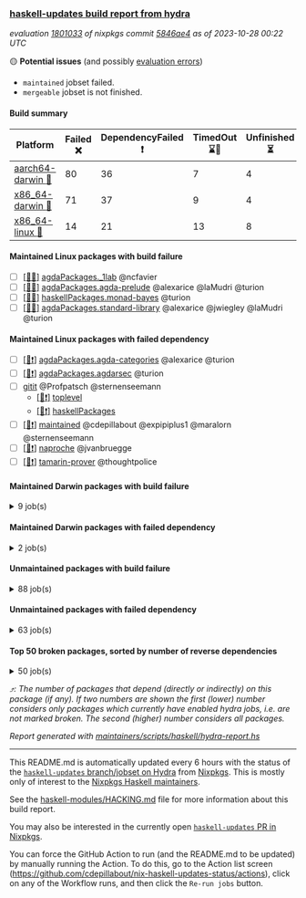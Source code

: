 ### [haskell-updates build report from hydra](https://hydra.nixos.org/jobset/nixpkgs/haskell-updates)
*evaluation [1801033](https://hydra.nixos.org/eval/1801033) of nixpkgs commit [5846ae4](https://github.com/NixOS/nixpkgs/commits/5846ae44890a4f04db402d3ca9884938c4f55639) as of 2023-10-28 00:22 UTC*

:yellow_circle: **Potential issues** (and possibly [evaluation errors](https://hydra.nixos.org/jobset/nixpkgs/haskell-updates))
  * `maintained` jobset failed.
  * `mergeable` jobset is not finished.

#### Build summary

 | Platform | Failed :x: | DependencyFailed :heavy_exclamation_mark: | TimedOut :hourglass::no_entry_sign: | Unfinished :hourglass_flowing_sand: | Success :heavy_check_mark: | 
 | --- | --- | --- | --- | --- | --- | 
 | [aarch64-darwin :green_apple:](https://hydra.nixos.org/eval/1801033?filter=.aarch64-darwin) | 80 | 36 | 7 | 4 | 6620 | 
 | [x86_64-darwin :apple:](https://hydra.nixos.org/eval/1801033?filter=.x86_64-darwin) | 71 | 37 | 9 | 4 | 6644 | 
 | [x86_64-linux :penguin:](https://hydra.nixos.org/eval/1801033?filter=.x86_64-linux) | 14 | 21 | 13 | 8 | 6811 | 
#### Maintained Linux packages with build failure
- [ ] [[:penguin::x:]](https://hydra.nixos.org/build/239249411) [agdaPackages._1lab](https://hydra.nixos.org/eval/1801033?filter=agdaPackages._1lab) @ncfavier
- [ ] [[:penguin::x:]](https://hydra.nixos.org/build/239252695) [agdaPackages.agda-prelude](https://hydra.nixos.org/eval/1801033?filter=agdaPackages.agda-prelude) @alexarice @laMudri @turion
- [ ] [[:penguin::x:]](https://hydra.nixos.org/build/239250533) [haskellPackages.monad-bayes](https://hydra.nixos.org/eval/1801033?filter=haskellPackages.monad-bayes) @turion
- [ ] [[:penguin::x:]](https://hydra.nixos.org/build/239253634) [agdaPackages.standard-library](https://hydra.nixos.org/eval/1801033?filter=agdaPackages.standard-library) @alexarice @jwiegley @laMudri @turion
#### Maintained Linux packages with failed dependency
- [ ] [[:penguin::heavy_exclamation_mark:]](https://hydra.nixos.org/build/239246650) [agdaPackages.agda-categories](https://hydra.nixos.org/eval/1801033?filter=agdaPackages.agda-categories) @alexarice @turion
- [ ] [[:penguin::heavy_exclamation_mark:]](https://hydra.nixos.org/build/239248336) [agdaPackages.agdarsec](https://hydra.nixos.org/eval/1801033?filter=agdaPackages.agdarsec) @turion
- [ ] [gitit](https://hydra.nixos.org/eval/1801033?filter=gitit) @Profpatsch @sternenseemann
  - [[:penguin::heavy_exclamation_mark:]](https://hydra.nixos.org/build/239250557) [toplevel](https://hydra.nixos.org/eval/1801033?filter=gitit)
  - [[:penguin::heavy_exclamation_mark:]](https://hydra.nixos.org/build/239244074) [haskellPackages](https://hydra.nixos.org/eval/1801033?filter=haskellPackages.gitit)
- [ ] [[:penguin::heavy_exclamation_mark:]](https://hydra.nixos.org/build/239384832) [maintained](https://hydra.nixos.org/eval/1801033?filter=maintained) @cdepillabout @expipiplus1 @maralorn @sternenseemann
- [ ] [[:penguin::heavy_exclamation_mark:]](https://hydra.nixos.org/build/239244682) [naproche](https://hydra.nixos.org/eval/1801033?filter=naproche) @jvanbruegge
- [ ] [[:penguin::heavy_exclamation_mark:]](https://hydra.nixos.org/build/239255903) [tamarin-prover](https://hydra.nixos.org/eval/1801033?filter=tamarin-prover) @thoughtpolice
#### Maintained Darwin packages with build failure
<details><summary>9 job(s) </summary>

- [ ] [[:green_apple::x:]](https://hydra.nixos.org/build/239253325) [[:apple::x:]](https://hydra.nixos.org/build/239253016) [agdaPackages._1lab](https://hydra.nixos.org/eval/1801033?filter=agdaPackages._1lab) @ncfavier
- [ ] [[:green_apple::x:]](https://hydra.nixos.org/build/239253009) [[:apple::x:]](https://hydra.nixos.org/build/239248439) [agdaPackages.agda-prelude](https://hydra.nixos.org/eval/1801033?filter=agdaPackages.agda-prelude) @alexarice @laMudri @turion
- [ ] [[:green_apple::x:]](https://hydra.nixos.org/build/239264837) [[:apple::heavy_check_mark:]](https://hydra.nixos.org/build/239245926) [arion](https://hydra.nixos.org/eval/1801033?filter=arion) @roberth
- [ ] [[:green_apple::x:]](https://hydra.nixos.org/build/239250116) [[:apple::x:]](https://hydra.nixos.org/build/239250830) [haskellPackages.gcodehs](https://hydra.nixos.org/eval/1801033?filter=haskellPackages.gcodehs) @sorki
- [ ] [gitit](https://hydra.nixos.org/eval/1801033?filter=gitit) @Profpatsch @sternenseemann
  - [[:green_apple::x:]](https://hydra.nixos.org/build/239251261) [[:apple::heavy_check_mark:]](https://hydra.nixos.org/build/239258617) [toplevel](https://hydra.nixos.org/eval/1801033?filter=gitit)
  - [[:green_apple::heavy_check_mark:]](https://hydra.nixos.org/build/239248358) [[:apple::heavy_check_mark:]](https://hydra.nixos.org/build/239252421) [haskellPackages](https://hydra.nixos.org/eval/1801033?filter=haskellPackages.gitit)
- [ ] [[:green_apple::x:]](https://hydra.nixos.org/build/239251420) [[:apple::x:]](https://hydra.nixos.org/build/239259851) [haskellPackages.monad-bayes](https://hydra.nixos.org/eval/1801033?filter=haskellPackages.monad-bayes) @turion
- [ ] [[:green_apple::x:]](https://hydra.nixos.org/build/239246008) [[:apple::x:]](https://hydra.nixos.org/build/239260473) [agdaPackages.standard-library](https://hydra.nixos.org/eval/1801033?filter=agdaPackages.standard-library) @alexarice @jwiegley @laMudri @turion
</details>

#### Maintained Darwin packages with failed dependency
<details><summary>2 job(s) </summary>

- [ ] [[:green_apple::heavy_exclamation_mark:]](https://hydra.nixos.org/build/239251197) [[:apple::heavy_exclamation_mark:]](https://hydra.nixos.org/build/239247621) [agdaPackages.agda-categories](https://hydra.nixos.org/eval/1801033?filter=agdaPackages.agda-categories) @alexarice @turion
- [ ] [[:green_apple::heavy_exclamation_mark:]](https://hydra.nixos.org/build/239250447) [[:apple::heavy_exclamation_mark:]](https://hydra.nixos.org/build/239258458) [agdaPackages.agdarsec](https://hydra.nixos.org/eval/1801033?filter=agdaPackages.agdarsec) @turion
</details>

#### Unmaintained packages with build failure
<details><summary>88 job(s) </summary>

- [ ] [[:green_apple::heavy_check_mark:]](https://hydra.nixos.org/build/239259392) [[:apple::heavy_check_mark:]](https://hydra.nixos.org/build/239260923) [[:penguin::x:]](https://hydra.nixos.org/build/239248705) [haskellPackages.threads](https://hydra.nixos.org/eval/1801033?filter=haskellPackages.threads)  :arrow_heading_up: 13 | 69
- [ ] [[:green_apple::x:]](https://hydra.nixos.org/build/239262125) [[:apple::x:]](https://hydra.nixos.org/build/239262410) [[:penguin::heavy_check_mark:]](https://hydra.nixos.org/build/239250197) [haskellPackages.di-core](https://hydra.nixos.org/eval/1801033?filter=haskellPackages.di-core)  :arrow_heading_up: 7 | 12
- [ ] [[:green_apple::x:]](https://hydra.nixos.org/build/239259018) [[:apple::x:]](https://hydra.nixos.org/build/239264583) [[:penguin::heavy_check_mark:]](https://hydra.nixos.org/build/239253255) [haskellPackages.fmt](https://hydra.nixos.org/eval/1801033?filter=haskellPackages.fmt)  :arrow_heading_up: 6 | 24
- [ ] [[:green_apple::heavy_check_mark:]](https://hydra.nixos.org/build/239245939) [[:apple::x:]](https://hydra.nixos.org/build/239257693) [[:penguin::heavy_check_mark:]](https://hydra.nixos.org/build/239244027) [haskellPackages.HaTeX](https://hydra.nixos.org/eval/1801033?filter=haskellPackages.HaTeX)  :arrow_heading_up: 3 | 13
- [ ] [[:green_apple::x:]](https://hydra.nixos.org/build/239256962) [[:apple::x:]](https://hydra.nixos.org/build/239262187) [[:penguin::hourglass::no_entry_sign:]](https://hydra.nixos.org/build/239262928) [haskellPackages.rose-trees](https://hydra.nixos.org/eval/1801033?filter=haskellPackages.rose-trees)  :arrow_heading_up: 1 | 4
- [ ] [[:green_apple::x:]](https://hydra.nixos.org/build/239257729) [[:apple::hourglass::no_entry_sign:]](https://hydra.nixos.org/build/239246218) [[:penguin::heavy_check_mark:]](https://hydra.nixos.org/build/239263542) [haskellPackages.telegram-bot-api](https://hydra.nixos.org/eval/1801033?filter=haskellPackages.telegram-bot-api)  :arrow_heading_up: 1 | 4
- [ ] [[:green_apple::x:]](https://hydra.nixos.org/build/239248158) [[:apple::x:]](https://hydra.nixos.org/build/239248141) [[:penguin::heavy_check_mark:]](https://hydra.nixos.org/build/239255584) [haskellPackages.posix-socket](https://hydra.nixos.org/eval/1801033?filter=haskellPackages.posix-socket)  :arrow_heading_up: 1 | 2
- [ ] [[:green_apple::x:]](https://hydra.nixos.org/build/239254660) [[:apple::x:]](https://hydra.nixos.org/build/239247923) [[:penguin::heavy_check_mark:]](https://hydra.nixos.org/build/239243977) [haskellPackages.postgresql-syntax](https://hydra.nixos.org/eval/1801033?filter=haskellPackages.postgresql-syntax)  :arrow_heading_up: 1 | 2
- [ ] [[:green_apple::x:]](https://hydra.nixos.org/build/239260438) [[:apple::x:]](https://hydra.nixos.org/build/239261068) [[:penguin::heavy_check_mark:]](https://hydra.nixos.org/build/239251834) [haskellPackages.async-refresh](https://hydra.nixos.org/eval/1801033?filter=haskellPackages.async-refresh)  :arrow_heading_up: 1 | 1
- [ ] [[:green_apple::x:]](https://hydra.nixos.org/build/239261586) [[:apple::x:]](https://hydra.nixos.org/build/239259395) [[:penguin::heavy_check_mark:]](https://hydra.nixos.org/build/239263612) [haskellPackages.gi-gdkx11](https://hydra.nixos.org/eval/1801033?filter=haskellPackages.gi-gdkx11)  :arrow_heading_up: 1 | 1
- [ ] [[:green_apple::x:]](https://hydra.nixos.org/build/239248592) [[:apple::x:]](https://hydra.nixos.org/build/239247650) [[:penguin::heavy_check_mark:]](https://hydra.nixos.org/build/239256827) [haskellPackages.openal-ffi](https://hydra.nixos.org/eval/1801033?filter=haskellPackages.openal-ffi)  :arrow_heading_up: 1 | 1
- [ ] [[:green_apple::x:]](https://hydra.nixos.org/build/239261521) [[:apple::x:]](https://hydra.nixos.org/build/239247319) [[:penguin::heavy_check_mark:]](https://hydra.nixos.org/build/239248785) [haskellPackages.sequence-formats](https://hydra.nixos.org/eval/1801033?filter=haskellPackages.sequence-formats)  :arrow_heading_up: 1 | 1
- [ ] [[:green_apple::x:]](https://hydra.nixos.org/build/239257337) [[:apple::x:]](https://hydra.nixos.org/build/239255500) [[:penguin::heavy_check_mark:]](https://hydra.nixos.org/build/239245252) [haskellPackages.sym](https://hydra.nixos.org/eval/1801033?filter=haskellPackages.sym)  :arrow_heading_up: 1 | 1
- [ ] [[:green_apple::x:]](https://hydra.nixos.org/build/239264564) [[:apple::heavy_check_mark:]](https://hydra.nixos.org/build/239263650) [[:penguin::heavy_check_mark:]](https://hydra.nixos.org/build/239249826) [haskellPackages.hw-simd](https://hydra.nixos.org/eval/1801033?filter=haskellPackages.hw-simd)  :arrow_heading_up: 0 | 8
- [ ] [[:green_apple::x:]](https://hydra.nixos.org/build/239258007) [[:apple::x:]](https://hydra.nixos.org/build/239262191) [[:penguin::heavy_check_mark:]](https://hydra.nixos.org/build/239253474) [haskellPackages.pipes-zlib](https://hydra.nixos.org/eval/1801033?filter=haskellPackages.pipes-zlib)  :arrow_heading_up: 0 | 5
- [ ] [[:green_apple::x:]](https://hydra.nixos.org/build/239244113) [[:apple::x:]](https://hydra.nixos.org/build/239255094) [[:penguin::heavy_check_mark:]](https://hydra.nixos.org/build/239253745) [haskellPackages.error-codes](https://hydra.nixos.org/eval/1801033?filter=haskellPackages.error-codes)  :arrow_heading_up: 0 | 3
- [ ] [[:green_apple::x:]](https://hydra.nixos.org/build/239250135) [[:apple::heavy_check_mark:]](https://hydra.nixos.org/build/239258026) [[:penguin::heavy_check_mark:]](https://hydra.nixos.org/build/239246275) [haskellPackages.folds](https://hydra.nixos.org/eval/1801033?filter=haskellPackages.folds)  :arrow_heading_up: 0 | 3
- [ ] [[:green_apple::x:]](https://hydra.nixos.org/build/239260486) [[:apple::heavy_check_mark:]](https://hydra.nixos.org/build/239249070) [[:penguin::heavy_check_mark:]](https://hydra.nixos.org/build/239245677) [haskellPackages.picosat](https://hydra.nixos.org/eval/1801033?filter=haskellPackages.picosat)  :arrow_heading_up: 0 | 3
- [ ] [[:green_apple::x:]](https://hydra.nixos.org/build/239264193) [[:apple::heavy_check_mark:]](https://hydra.nixos.org/build/239243893) [[:penguin::heavy_check_mark:]](https://hydra.nixos.org/build/239259286) [haskellPackages.LibZip](https://hydra.nixos.org/eval/1801033?filter=haskellPackages.LibZip)  :arrow_heading_up: 0 | 2
- [ ] [[:green_apple::x:]](https://hydra.nixos.org/build/239260572) [[:apple::heavy_check_mark:]](https://hydra.nixos.org/build/239253196) [[:penguin::heavy_check_mark:]](https://hydra.nixos.org/build/239264185) [haskellPackages.rocksdb-haskell](https://hydra.nixos.org/eval/1801033?filter=haskellPackages.rocksdb-haskell)  :arrow_heading_up: 0 | 2
- [ ] [[:green_apple::x:]](https://hydra.nixos.org/build/239260122) [[:apple::x:]](https://hydra.nixos.org/build/239253110) [[:penguin::heavy_check_mark:]](https://hydra.nixos.org/build/239254747) [haskellPackages.diagrams-html5](https://hydra.nixos.org/eval/1801033?filter=haskellPackages.diagrams-html5)  :arrow_heading_up: 0 | 1
- [ ] [[:green_apple::x:]](https://hydra.nixos.org/build/239246534) [[:apple::x:]](https://hydra.nixos.org/build/239252502) [[:penguin::x:]](https://hydra.nixos.org/build/239249292) [haskellPackages.extensions](https://hydra.nixos.org/eval/1801033?filter=haskellPackages.extensions)  :arrow_heading_up: 0 | 1
- [ ] [[:green_apple::x:]](https://hydra.nixos.org/build/239259389) [[:apple::x:]](https://hydra.nixos.org/build/239256341) [[:penguin::heavy_check_mark:]](https://hydra.nixos.org/build/239264950) [haskellPackages.hamid](https://hydra.nixos.org/eval/1801033?filter=haskellPackages.hamid)  :arrow_heading_up: 0 | 1
- [ ] [[:green_apple::heavy_check_mark:]](https://hydra.nixos.org/build/239247004) [[:apple::x:]](https://hydra.nixos.org/build/239255032) [[:penguin::heavy_check_mark:]](https://hydra.nixos.org/build/239260226) [haskellPackages.hmatrix-morpheus](https://hydra.nixos.org/eval/1801033?filter=haskellPackages.hmatrix-morpheus)  :arrow_heading_up: 0 | 1
- [ ] [[:green_apple::x:]](https://hydra.nixos.org/build/239244557) [[:apple::x:]](https://hydra.nixos.org/build/239256506) [[:penguin::heavy_check_mark:]](https://hydra.nixos.org/build/239250026) [haskellPackages.huckleberry](https://hydra.nixos.org/eval/1801033?filter=haskellPackages.huckleberry)  :arrow_heading_up: 0 | 1
- [ ] [[:green_apple::x:]](https://hydra.nixos.org/build/239258089) [[:apple::x:]](https://hydra.nixos.org/build/239246890) [[:penguin::heavy_check_mark:]](https://hydra.nixos.org/build/239253574) [haskellPackages.om-time](https://hydra.nixos.org/eval/1801033?filter=haskellPackages.om-time)  :arrow_heading_up: 0 | 1
- [ ] [[:green_apple::x:]](https://hydra.nixos.org/build/239259246) [[:apple::x:]](https://hydra.nixos.org/build/239250953) [[:penguin::heavy_check_mark:]](https://hydra.nixos.org/build/239248834) [haskellPackages.select](https://hydra.nixos.org/eval/1801033?filter=haskellPackages.select)  :arrow_heading_up: 0 | 1
- [ ] [[:green_apple::x:]](https://hydra.nixos.org/build/239246851) [[:apple::x:]](https://hydra.nixos.org/build/239261323) [[:penguin::heavy_check_mark:]](https://hydra.nixos.org/build/239262697) [haskellPackages.sysinfo](https://hydra.nixos.org/eval/1801033?filter=haskellPackages.sysinfo)  :arrow_heading_up: 0 | 1
- [ ] [[:green_apple::x:]](https://hydra.nixos.org/build/239251350) [[:apple::x:]](https://hydra.nixos.org/build/239247935) [[:penguin::x:]](https://hydra.nixos.org/build/239246414) [haskellPackages.Flint2](https://hydra.nixos.org/eval/1801033?filter=haskellPackages.Flint2) 
- [ ] [[:green_apple::heavy_check_mark:]](https://hydra.nixos.org/build/239248908) [[:apple::x:]](https://hydra.nixos.org/build/239257514) [[:penguin::heavy_check_mark:]](https://hydra.nixos.org/build/239264170) [haskellPackages.FractalArt](https://hydra.nixos.org/eval/1801033?filter=haskellPackages.FractalArt) 
- [ ] [[:green_apple::x:]](https://hydra.nixos.org/build/239252965) [[:apple::x:]](https://hydra.nixos.org/build/239246078) [[:penguin::x:]](https://hydra.nixos.org/build/239252884) [haskellPackages.agda2hs](https://hydra.nixos.org/eval/1801033?filter=haskellPackages.agda2hs) 
- [ ] [[:green_apple::x:]](https://hydra.nixos.org/build/239256068) [[:apple::x:]](https://hydra.nixos.org/build/239243890) [[:penguin::x:]](https://hydra.nixos.org/build/239247619) [haskellPackages.agda2train](https://hydra.nixos.org/eval/1801033?filter=haskellPackages.agda2train) 
- [ ] [[:green_apple::x:]](https://hydra.nixos.org/build/239251520) [[:apple::x:]](https://hydra.nixos.org/build/239256780) [[:penguin::heavy_check_mark:]](https://hydra.nixos.org/build/239251606) [haskellPackages.al](https://hydra.nixos.org/eval/1801033?filter=haskellPackages.al) 
- [ ] [[:green_apple::x:]](https://hydra.nixos.org/build/239262244) [[:apple::heavy_check_mark:]](https://hydra.nixos.org/build/239251854) [[:penguin::heavy_check_mark:]](https://hydra.nixos.org/build/239264469) [haskellPackages.dominion](https://hydra.nixos.org/eval/1801033?filter=haskellPackages.dominion) 
- [ ] [[:green_apple::x:]](https://hydra.nixos.org/build/239265015) [[:apple::x:]](https://hydra.nixos.org/build/239246102) [[:penguin::heavy_check_mark:]](https://hydra.nixos.org/build/239254850) [haskellPackages.env-extra](https://hydra.nixos.org/eval/1801033?filter=haskellPackages.env-extra) 
- [ ] [[:green_apple::x:]](https://hydra.nixos.org/build/239259612) [[:apple::x:]](https://hydra.nixos.org/build/239259668) [[:penguin::heavy_check_mark:]](https://hydra.nixos.org/build/239260761) [haskellPackages.epub-metadata](https://hydra.nixos.org/eval/1801033?filter=haskellPackages.epub-metadata) 
- [ ] [[:green_apple::x:]](https://hydra.nixos.org/build/239246623) [[:apple::heavy_check_mark:]](https://hydra.nixos.org/build/239254019) [[:penguin::heavy_check_mark:]](https://hydra.nixos.org/build/239258360) [haskellPackages.executable-hash](https://hydra.nixos.org/eval/1801033?filter=haskellPackages.executable-hash) 
- [ ] [[:green_apple::x:]](https://hydra.nixos.org/build/239254414) [[:apple::x:]](https://hydra.nixos.org/build/239251675) [[:penguin::heavy_check_mark:]](https://hydra.nixos.org/build/239247374) [haskellPackages.exinst-base](https://hydra.nixos.org/eval/1801033?filter=haskellPackages.exinst-base) 
- [ ] [[:green_apple::x:]](https://hydra.nixos.org/build/239262643) [[:apple::x:]](https://hydra.nixos.org/build/239257718) [[:penguin::heavy_check_mark:]](https://hydra.nixos.org/build/239252798) [haskellPackages.float128](https://hydra.nixos.org/eval/1801033?filter=haskellPackages.float128) 
- [ ] [[:green_apple::x:]](https://hydra.nixos.org/build/239248353) [[:apple::x:]](https://hydra.nixos.org/build/239250817) [[:penguin::heavy_check_mark:]](https://hydra.nixos.org/build/239247037) [haskellPackages.fudgets](https://hydra.nixos.org/eval/1801033?filter=haskellPackages.fudgets) 
- [ ] [[:green_apple::x:]](https://hydra.nixos.org/build/239246125) [[:apple::x:]](https://hydra.nixos.org/build/239263656) [[:penguin::heavy_check_mark:]](https://hydra.nixos.org/build/239247138) [haskellPackages.genvalidity-dirforest](https://hydra.nixos.org/eval/1801033?filter=haskellPackages.genvalidity-dirforest) 
- [ ] [[:green_apple::x:]](https://hydra.nixos.org/build/239250397) [[:apple::heavy_check_mark:]](https://hydra.nixos.org/build/239251784) [[:penguin::heavy_check_mark:]](https://hydra.nixos.org/build/239264691) [haskellPackages.genvalidity-sydtest-hashable](https://hydra.nixos.org/eval/1801033?filter=haskellPackages.genvalidity-sydtest-hashable) 
- [ ] [ghc-tags](https://hydra.nixos.org/eval/1801033?filter=ghc-tags) 
  - [[:green_apple::heavy_check_mark:]](https://hydra.nixos.org/build/239253038) [[:apple::heavy_check_mark:]](https://hydra.nixos.org/build/239255226) [[:penguin::heavy_check_mark:]](https://hydra.nixos.org/build/239261683) [haskell.packages.ghc8107](https://hydra.nixos.org/eval/1801033?filter=haskell.packages.ghc8107.ghc-tags)
  - [[:green_apple::x:]](https://hydra.nixos.org/build/239246273) [[:apple::x:]](https://hydra.nixos.org/build/239263999) [[:penguin::x:]](https://hydra.nixos.org/build/239244589) [haskell.packages.ghc902](https://hydra.nixos.org/eval/1801033?filter=haskell.packages.ghc902.ghc-tags)
  - [[:green_apple::heavy_check_mark:]](https://hydra.nixos.org/build/239260586) [[:apple::heavy_check_mark:]](https://hydra.nixos.org/build/239247401) [[:penguin::heavy_check_mark:]](https://hydra.nixos.org/build/239256416) [haskell.packages.ghc924](https://hydra.nixos.org/eval/1801033?filter=haskell.packages.ghc924.ghc-tags)
  - [[:green_apple::heavy_check_mark:]](https://hydra.nixos.org/build/239256086) [[:apple::heavy_check_mark:]](https://hydra.nixos.org/build/239257364) [[:penguin::heavy_check_mark:]](https://hydra.nixos.org/build/239246751) [haskell.packages.ghc925](https://hydra.nixos.org/eval/1801033?filter=haskell.packages.ghc925.ghc-tags)
  - [[:green_apple::heavy_check_mark:]](https://hydra.nixos.org/build/239261603) [[:apple::heavy_check_mark:]](https://hydra.nixos.org/build/239262402) [[:penguin::heavy_check_mark:]](https://hydra.nixos.org/build/239253647) [haskell.packages.ghc926](https://hydra.nixos.org/eval/1801033?filter=haskell.packages.ghc926.ghc-tags)
  - [[:green_apple::heavy_check_mark:]](https://hydra.nixos.org/build/239253094) [[:apple::heavy_check_mark:]](https://hydra.nixos.org/build/239257469) [[:penguin::heavy_check_mark:]](https://hydra.nixos.org/build/239264602) [haskell.packages.ghc927](https://hydra.nixos.org/eval/1801033?filter=haskell.packages.ghc927.ghc-tags)
  - [[:green_apple::heavy_check_mark:]](https://hydra.nixos.org/build/239261771) [[:apple::heavy_check_mark:]](https://hydra.nixos.org/build/239258379) [[:penguin::heavy_check_mark:]](https://hydra.nixos.org/build/239249363) [haskell.packages.ghc928](https://hydra.nixos.org/eval/1801033?filter=haskell.packages.ghc928.ghc-tags)
- [ ] [[:penguin::x:]](https://hydra.nixos.org/build/239251665) [haskellPackages.gi-adwaita](https://hydra.nixos.org/eval/1801033?filter=haskellPackages.gi-adwaita) 
- [ ] [[:green_apple::x:]](https://hydra.nixos.org/build/239248341) [[:apple::x:]](https://hydra.nixos.org/build/239252714) [haskellPackages.gi-gtkosxapplication](https://hydra.nixos.org/eval/1801033?filter=haskellPackages.gi-gtkosxapplication) 
- [ ] [[:green_apple::x:]](https://hydra.nixos.org/build/239364952) [[:apple::x:]](https://hydra.nixos.org/build/239364948) [haskellPackages.gtk-mac-integration](https://hydra.nixos.org/eval/1801033?filter=haskellPackages.gtk-mac-integration) 
- [ ] [[:green_apple::x:]](https://hydra.nixos.org/build/239256525) [[:apple::x:]](https://hydra.nixos.org/build/239249980) [[:penguin::heavy_check_mark:]](https://hydra.nixos.org/build/239252062) [haskellPackages.gtk-traymanager](https://hydra.nixos.org/eval/1801033?filter=haskellPackages.gtk-traymanager) 
- [ ] [[:green_apple::x:]](https://hydra.nixos.org/build/239253073) [[:apple::x:]](https://hydra.nixos.org/build/239259388) [haskellPackages.gtk3-mac-integration](https://hydra.nixos.org/eval/1801033?filter=haskellPackages.gtk3-mac-integration) 
- [ ] [[:green_apple::x:]](https://hydra.nixos.org/build/239250301) [[:apple::x:]](https://hydra.nixos.org/build/239253091) [[:penguin::heavy_check_mark:]](https://hydra.nixos.org/build/239260366) [haskellPackages.highlight](https://hydra.nixos.org/eval/1801033?filter=haskellPackages.highlight) 
- [ ] [[:green_apple::x:]](https://hydra.nixos.org/build/239257785) [[:apple::x:]](https://hydra.nixos.org/build/239248586) [[:penguin::heavy_check_mark:]](https://hydra.nixos.org/build/239252515) [haskellPackages.hinotify-conduit](https://hydra.nixos.org/eval/1801033?filter=haskellPackages.hinotify-conduit) 
- [ ] [[:green_apple::x:]](https://hydra.nixos.org/build/239249085) [[:apple::x:]](https://hydra.nixos.org/build/239261890) [[:penguin::heavy_check_mark:]](https://hydra.nixos.org/build/239250997) [haskellPackages.hssourceinfo](https://hydra.nixos.org/eval/1801033?filter=haskellPackages.hssourceinfo) 
- [ ] [[:green_apple::x:]](https://hydra.nixos.org/build/239257887) [[:apple::x:]](https://hydra.nixos.org/build/239264757) [[:penguin::heavy_check_mark:]](https://hydra.nixos.org/build/239247212) [haskellPackages.hunspell-hs](https://hydra.nixos.org/eval/1801033?filter=haskellPackages.hunspell-hs) 
- [ ] [[:apple::x:]](https://hydra.nixos.org/build/239246759) [[:penguin::heavy_check_mark:]](https://hydra.nixos.org/build/239246478) [haskellPackages.inline-asm](https://hydra.nixos.org/eval/1801033?filter=haskellPackages.inline-asm) 
- [ ] [[:green_apple::x:]](https://hydra.nixos.org/build/239257215) [[:apple::x:]](https://hydra.nixos.org/build/239264611) [[:penguin::heavy_check_mark:]](https://hydra.nixos.org/build/239246889) [haskellPackages.interprocess](https://hydra.nixos.org/eval/1801033?filter=haskellPackages.interprocess) 
- [ ] [[:green_apple::x:]](https://hydra.nixos.org/build/239247304) [[:apple::x:]](https://hydra.nixos.org/build/239254827) [[:penguin::x:]](https://hydra.nixos.org/build/239259401) [haskellPackages.interval-patterns](https://hydra.nixos.org/eval/1801033?filter=haskellPackages.interval-patterns) 
- [ ] [[:green_apple::x:]](https://hydra.nixos.org/build/239257882) [[:apple::x:]](https://hydra.nixos.org/build/239260319) [[:penguin::heavy_check_mark:]](https://hydra.nixos.org/build/239262476) [haskellPackages.ipcvar](https://hydra.nixos.org/eval/1801033?filter=haskellPackages.ipcvar) 
- [ ] [[:green_apple::heavy_check_mark:]](https://hydra.nixos.org/build/239249506) [[:apple::heavy_check_mark:]](https://hydra.nixos.org/build/239252134) [[:penguin::x:]](https://hydra.nixos.org/build/239264029) [haskellPackages.kdt](https://hydra.nixos.org/eval/1801033?filter=haskellPackages.kdt) 
- [ ] [[:green_apple::x:]](https://hydra.nixos.org/build/239252016) [[:apple::x:]](https://hydra.nixos.org/build/239244843) [haskellPackages.kqueue](https://hydra.nixos.org/eval/1801033?filter=haskellPackages.kqueue) 
- [ ] [[:green_apple::x:]](https://hydra.nixos.org/build/239246397) [[:apple::heavy_check_mark:]](https://hydra.nixos.org/build/239245379) [[:penguin::heavy_check_mark:]](https://hydra.nixos.org/build/239261966) [haskellPackages.leveldb-haskell-fork](https://hydra.nixos.org/eval/1801033?filter=haskellPackages.leveldb-haskell-fork) 
- [ ] [[:green_apple::x:]](https://hydra.nixos.org/build/239261400) [[:apple::x:]](https://hydra.nixos.org/build/239253256) [[:penguin::heavy_check_mark:]](https://hydra.nixos.org/build/239247757) [haskellPackages.linux-framebuffer](https://hydra.nixos.org/eval/1801033?filter=haskellPackages.linux-framebuffer) 
- [ ] [[:green_apple::x:]](https://hydra.nixos.org/build/239249602) [[:apple::x:]](https://hydra.nixos.org/build/239258551) [[:penguin::heavy_exclamation_mark:]](https://hydra.nixos.org/build/239245937) [haskellPackages.mediawiki2latex](https://hydra.nixos.org/eval/1801033?filter=haskellPackages.mediawiki2latex) 
- [ ] [[:green_apple::x:]](https://hydra.nixos.org/build/239251980) [[:apple::x:]](https://hydra.nixos.org/build/239244192) [[:penguin::heavy_check_mark:]](https://hydra.nixos.org/build/239258765) [haskellPackages.memzero](https://hydra.nixos.org/eval/1801033?filter=haskellPackages.memzero) 
- [ ] [[:green_apple::x:]](https://hydra.nixos.org/build/239259454) [[:apple::x:]](https://hydra.nixos.org/build/239257896) [[:penguin::heavy_check_mark:]](https://hydra.nixos.org/build/239247268) [haskellPackages.persistent-pagination](https://hydra.nixos.org/eval/1801033?filter=haskellPackages.persistent-pagination) 
- [ ] [[:green_apple::x:]](https://hydra.nixos.org/build/239250816) [[:apple::x:]](https://hydra.nixos.org/build/239262568) [[:penguin::heavy_check_mark:]](https://hydra.nixos.org/build/239243846) [haskellPackages.phatsort](https://hydra.nixos.org/eval/1801033?filter=haskellPackages.phatsort) 
- [ ] [[:green_apple::x:]](https://hydra.nixos.org/build/239257452) [[:apple::x:]](https://hydra.nixos.org/build/239246849) [[:penguin::heavy_check_mark:]](https://hydra.nixos.org/build/239254412) [haskellPackages.ping-wrapper](https://hydra.nixos.org/eval/1801033?filter=haskellPackages.ping-wrapper) 
- [ ] [[:green_apple::x:]](https://hydra.nixos.org/build/239252014) [[:apple::x:]](https://hydra.nixos.org/build/239257592) [[:penguin::heavy_check_mark:]](https://hydra.nixos.org/build/239258715) [haskellPackages.posix-timer](https://hydra.nixos.org/eval/1801033?filter=haskellPackages.posix-timer) 
- [ ] [[:green_apple::heavy_check_mark:]](https://hydra.nixos.org/build/239258974) [[:apple::x:]](https://hydra.nixos.org/build/239252988) [[:penguin::heavy_check_mark:]](https://hydra.nixos.org/build/239263786) [haskellPackages.powerqueue-distributed](https://hydra.nixos.org/eval/1801033?filter=haskellPackages.powerqueue-distributed) 
- [ ] [[:green_apple::x:]](https://hydra.nixos.org/build/239263868) [[:apple::x:]](https://hydra.nixos.org/build/239259311) [[:penguin::heavy_check_mark:]](https://hydra.nixos.org/build/239245795) [haskellPackages.procex](https://hydra.nixos.org/eval/1801033?filter=haskellPackages.procex) 
- [ ] [[:green_apple::x:]](https://hydra.nixos.org/build/239250409) [[:apple::x:]](https://hydra.nixos.org/build/239256253) [[:penguin::heavy_check_mark:]](https://hydra.nixos.org/build/239253826) [haskellPackages.pthread](https://hydra.nixos.org/eval/1801033?filter=haskellPackages.pthread) 
- [ ] [[:green_apple::x:]](https://hydra.nixos.org/build/239262618) [[:apple::x:]](https://hydra.nixos.org/build/239254382) [[:penguin::heavy_check_mark:]](https://hydra.nixos.org/build/239248537) [haskellPackages.sandwich-webdriver](https://hydra.nixos.org/eval/1801033?filter=haskellPackages.sandwich-webdriver) 
- [ ] [[:green_apple::x:]](https://hydra.nixos.org/build/239255871) [[:apple::x:]](https://hydra.nixos.org/build/239248094) [[:penguin::heavy_check_mark:]](https://hydra.nixos.org/build/239263132) [haskellPackages.shared-memory](https://hydra.nixos.org/eval/1801033?filter=haskellPackages.shared-memory) 
- [ ] [[:green_apple::x:]](https://hydra.nixos.org/build/239246217) [[:apple::x:]](https://hydra.nixos.org/build/239252157) [[:penguin::hourglass::no_entry_sign:]](https://hydra.nixos.org/build/239248016) [haskellPackages.significant-figures](https://hydra.nixos.org/eval/1801033?filter=haskellPackages.significant-figures) 
- [ ] [[:green_apple::x:]](https://hydra.nixos.org/build/239259335) [[:apple::x:]](https://hydra.nixos.org/build/239251291) [[:penguin::hourglass::no_entry_sign:]](https://hydra.nixos.org/build/239257954) [haskellPackages.skews](https://hydra.nixos.org/eval/1801033?filter=haskellPackages.skews) 
- [ ] [[:green_apple::x:]](https://hydra.nixos.org/build/239263514) [[:apple::x:]](https://hydra.nixos.org/build/239261940) [[:penguin::heavy_check_mark:]](https://hydra.nixos.org/build/239260118) [haskellPackages.tailfile-hinotify](https://hydra.nixos.org/eval/1801033?filter=haskellPackages.tailfile-hinotify) 
- [ ] [[:green_apple::x:]](https://hydra.nixos.org/build/239244977) [[:apple::x:]](https://hydra.nixos.org/build/239260208) [[:penguin::x:]](https://hydra.nixos.org/build/239251083) [haskellPackages.theatre-dev](https://hydra.nixos.org/eval/1801033?filter=haskellPackages.theatre-dev) 
- [ ] [[:green_apple::x:]](https://hydra.nixos.org/build/239264451) [[:apple::heavy_check_mark:]](https://hydra.nixos.org/build/239260872) [[:penguin::heavy_check_mark:]](https://hydra.nixos.org/build/239260306) [haskellPackages.unix-simple](https://hydra.nixos.org/eval/1801033?filter=haskellPackages.unix-simple) 
- [ ] [[:green_apple::x:]](https://hydra.nixos.org/build/239259245) [[:apple::heavy_check_mark:]](https://hydra.nixos.org/build/239252359) [[:penguin::heavy_check_mark:]](https://hydra.nixos.org/build/239251497) [haskellPackages.x86-64bit](https://hydra.nixos.org/eval/1801033?filter=haskellPackages.x86-64bit) 
- [ ] [[:green_apple::x:]](https://hydra.nixos.org/build/239245826) [[:apple::x:]](https://hydra.nixos.org/build/239252445) [[:penguin::heavy_check_mark:]](https://hydra.nixos.org/build/239259961) [haskellPackages.xmonad-utils](https://hydra.nixos.org/eval/1801033?filter=haskellPackages.xmonad-utils) 
- [ ] [[:green_apple::x:]](https://hydra.nixos.org/build/239246355) [[:apple::x:]](https://hydra.nixos.org/build/239246367) [[:penguin::heavy_check_mark:]](https://hydra.nixos.org/build/239264836) [haskellPackages.yoga](https://hydra.nixos.org/eval/1801033?filter=haskellPackages.yoga) 
- [ ] [[:green_apple::x:]](https://hydra.nixos.org/build/239252871) [[:apple::x:]](https://hydra.nixos.org/build/239255205) [[:penguin::heavy_check_mark:]](https://hydra.nixos.org/build/239253346) [haskellPackages.zot](https://hydra.nixos.org/eval/1801033?filter=haskellPackages.zot) 
- [ ] [[:green_apple::x:]](https://hydra.nixos.org/build/239246482) [[:apple::x:]](https://hydra.nixos.org/build/239261223) [[:penguin::heavy_check_mark:]](https://hydra.nixos.org/build/239259557) [haskellPackages.zxcvbn-c](https://hydra.nixos.org/eval/1801033?filter=haskellPackages.zxcvbn-c) 
</details>

#### Unmaintained packages with failed dependency
<details><summary>63 job(s) </summary>

- [ ] [[:green_apple::heavy_check_mark:]](https://hydra.nixos.org/build/239246984) [[:apple::heavy_check_mark:]](https://hydra.nixos.org/build/239265010) [[:penguin::heavy_exclamation_mark:]](https://hydra.nixos.org/build/239259344) [haskellPackages.happstack-server](https://hydra.nixos.org/eval/1801033?filter=haskellPackages.happstack-server)  :arrow_heading_up: 8 | 59
- [ ] [[:green_apple::heavy_exclamation_mark:]](https://hydra.nixos.org/build/239260110) [[:apple::heavy_exclamation_mark:]](https://hydra.nixos.org/build/239261420) [[:penguin::heavy_check_mark:]](https://hydra.nixos.org/build/239244085) [haskellPackages.di-handle](https://hydra.nixos.org/eval/1801033?filter=haskellPackages.di-handle)  :arrow_heading_up: 5 | 9
- [ ] [[:green_apple::heavy_exclamation_mark:]](https://hydra.nixos.org/build/239264762) [[:apple::heavy_exclamation_mark:]](https://hydra.nixos.org/build/239263643) [[:penguin::heavy_check_mark:]](https://hydra.nixos.org/build/239247919) [haskellPackages.di-monad](https://hydra.nixos.org/eval/1801033?filter=haskellPackages.di-monad)  :arrow_heading_up: 5 | 9
- [ ] [[:green_apple::heavy_exclamation_mark:]](https://hydra.nixos.org/build/239247161) [[:apple::heavy_exclamation_mark:]](https://hydra.nixos.org/build/239255322) [[:penguin::heavy_check_mark:]](https://hydra.nixos.org/build/239250062) [haskellPackages.di-df1](https://hydra.nixos.org/eval/1801033?filter=haskellPackages.di-df1)  :arrow_heading_up: 4 | 8
- [ ] [hoogle](https://hydra.nixos.org/eval/1801033?filter=hoogle)  :arrow_heading_up: 2 | 4
  - [[:green_apple::heavy_check_mark:]](https://hydra.nixos.org/build/239246349) [[:apple::heavy_check_mark:]](https://hydra.nixos.org/build/239247219) [[:penguin::heavy_check_mark:]](https://hydra.nixos.org/build/239247756) [haskell.packages.ghc8107](https://hydra.nixos.org/eval/1801033?filter=haskell.packages.ghc8107.hoogle)
  -  [[:apple::heavy_check_mark:]](https://hydra.nixos.org/build/239249077) [[:penguin::heavy_check_mark:]](https://hydra.nixos.org/build/239250163) [haskell.packages.ghc884](https://hydra.nixos.org/eval/1801033?filter=haskell.packages.ghc884.hoogle)
  - [[:green_apple::heavy_exclamation_mark:]](https://hydra.nixos.org/build/239247021) [[:apple::heavy_check_mark:]](https://hydra.nixos.org/build/239259263) [[:penguin::heavy_check_mark:]](https://hydra.nixos.org/build/239260307) [haskell.packages.ghc902](https://hydra.nixos.org/eval/1801033?filter=haskell.packages.ghc902.hoogle)
  - [[:green_apple::heavy_check_mark:]](https://hydra.nixos.org/build/239264867) [[:apple::heavy_check_mark:]](https://hydra.nixos.org/build/239248435) [[:penguin::heavy_check_mark:]](https://hydra.nixos.org/build/239248394) [haskell.packages.ghc924](https://hydra.nixos.org/eval/1801033?filter=haskell.packages.ghc924.hoogle)
  - [[:green_apple::heavy_check_mark:]](https://hydra.nixos.org/build/239254159) [[:apple::heavy_check_mark:]](https://hydra.nixos.org/build/239246788) [[:penguin::heavy_check_mark:]](https://hydra.nixos.org/build/239258281) [haskell.packages.ghc925](https://hydra.nixos.org/eval/1801033?filter=haskell.packages.ghc925.hoogle)
  - [[:green_apple::heavy_check_mark:]](https://hydra.nixos.org/build/239247136) [[:apple::heavy_check_mark:]](https://hydra.nixos.org/build/239255099) [[:penguin::heavy_check_mark:]](https://hydra.nixos.org/build/239253883) [haskell.packages.ghc926](https://hydra.nixos.org/eval/1801033?filter=haskell.packages.ghc926.hoogle)
  - [[:green_apple::heavy_check_mark:]](https://hydra.nixos.org/build/239250715) [[:apple::heavy_check_mark:]](https://hydra.nixos.org/build/239254623) [[:penguin::heavy_check_mark:]](https://hydra.nixos.org/build/239254256) [haskell.packages.ghc927](https://hydra.nixos.org/eval/1801033?filter=haskell.packages.ghc927.hoogle)
  - [[:green_apple::heavy_check_mark:]](https://hydra.nixos.org/build/239252488) [[:apple::heavy_check_mark:]](https://hydra.nixos.org/build/239246129) [[:penguin::heavy_check_mark:]](https://hydra.nixos.org/build/239247100) [haskell.packages.ghc928](https://hydra.nixos.org/eval/1801033?filter=haskell.packages.ghc928.hoogle)
  - [[:green_apple::heavy_check_mark:]](https://hydra.nixos.org/build/239261017) [[:apple::heavy_check_mark:]](https://hydra.nixos.org/build/239251289) [[:penguin::heavy_check_mark:]](https://hydra.nixos.org/build/239264179) [haskell.packages.ghc945](https://hydra.nixos.org/eval/1801033?filter=haskell.packages.ghc945.hoogle)
  - [[:green_apple::heavy_check_mark:]](https://hydra.nixos.org/build/239264248) [[:apple::heavy_check_mark:]](https://hydra.nixos.org/build/239254276) [[:penguin::heavy_check_mark:]](https://hydra.nixos.org/build/239258620) [haskell.packages.ghc946](https://hydra.nixos.org/eval/1801033?filter=haskell.packages.ghc946.hoogle)
  - [[:green_apple::heavy_check_mark:]](https://hydra.nixos.org/build/239248008) [[:apple::heavy_check_mark:]](https://hydra.nixos.org/build/239251924) [[:penguin::heavy_check_mark:]](https://hydra.nixos.org/build/239263570) [haskell.packages.ghc947](https://hydra.nixos.org/eval/1801033?filter=haskell.packages.ghc947.hoogle)
  - [[:green_apple::heavy_check_mark:]](https://hydra.nixos.org/build/239254394) [[:apple::heavy_check_mark:]](https://hydra.nixos.org/build/239245270) [[:penguin::heavy_check_mark:]](https://hydra.nixos.org/build/239262670) [haskellPackages](https://hydra.nixos.org/eval/1801033?filter=haskellPackages.hoogle)
- [ ] [[:green_apple::heavy_exclamation_mark:]](https://hydra.nixos.org/build/239259167) [[:apple::heavy_exclamation_mark:]](https://hydra.nixos.org/build/239247903) [[:penguin::heavy_check_mark:]](https://hydra.nixos.org/build/239251691) [haskellPackages.nyan-interpolation-core](https://hydra.nixos.org/eval/1801033?filter=haskellPackages.nyan-interpolation-core)  :arrow_heading_up: 2 | 2
- [ ] [[:green_apple::heavy_exclamation_mark:]](https://hydra.nixos.org/build/239256707) [[:apple::heavy_exclamation_mark:]](https://hydra.nixos.org/build/239261701) [[:penguin::heavy_check_mark:]](https://hydra.nixos.org/build/239262982) [haskellPackages.moto](https://hydra.nixos.org/eval/1801033?filter=haskellPackages.moto)  :arrow_heading_up: 1 | 1
- [ ] [[:green_apple::heavy_exclamation_mark:]](https://hydra.nixos.org/build/239259142) [[:apple::heavy_exclamation_mark:]](https://hydra.nixos.org/build/239255000) [[:penguin::hourglass::no_entry_sign:]](https://hydra.nixos.org/build/239257577) [haskellPackages.wss-client](https://hydra.nixos.org/eval/1801033?filter=haskellPackages.wss-client)  :arrow_heading_up: 1 | 1
- [ ] [[:green_apple::heavy_check_mark:]](https://hydra.nixos.org/build/239255465) [[:apple::heavy_check_mark:]](https://hydra.nixos.org/build/239264622) [[:penguin::heavy_exclamation_mark:]](https://hydra.nixos.org/build/239256980) [haskellPackages.happstack-hsp](https://hydra.nixos.org/eval/1801033?filter=haskellPackages.happstack-hsp)  :arrow_heading_up: 0 | 17
- [ ] [[:green_apple::heavy_check_mark:]](https://hydra.nixos.org/build/239258280) [[:apple::heavy_check_mark:]](https://hydra.nixos.org/build/239264809) [[:penguin::heavy_exclamation_mark:]](https://hydra.nixos.org/build/239248424) [haskellPackages.web-routes-happstack](https://hydra.nixos.org/eval/1801033?filter=haskellPackages.web-routes-happstack)  :arrow_heading_up: 0 | 17
- [ ] [[:green_apple::heavy_check_mark:]](https://hydra.nixos.org/build/239255539) [[:apple::heavy_check_mark:]](https://hydra.nixos.org/build/239258110) [[:penguin::heavy_exclamation_mark:]](https://hydra.nixos.org/build/239245859) [haskellPackages.happstack-jmacro](https://hydra.nixos.org/eval/1801033?filter=haskellPackages.happstack-jmacro)  :arrow_heading_up: 0 | 16
- [ ] [[:green_apple::heavy_check_mark:]](https://hydra.nixos.org/build/239249603) [[:apple::heavy_check_mark:]](https://hydra.nixos.org/build/239258282) [[:penguin::heavy_exclamation_mark:]](https://hydra.nixos.org/build/239246498) [haskellPackages.reform-happstack](https://hydra.nixos.org/eval/1801033?filter=haskellPackages.reform-happstack)  :arrow_heading_up: 0 | 15
- [ ] [[:green_apple::heavy_check_mark:]](https://hydra.nixos.org/build/239247822) [[:apple::heavy_check_mark:]](https://hydra.nixos.org/build/239245327) [[:penguin::heavy_exclamation_mark:]](https://hydra.nixos.org/build/239254929) [haskellPackages.happstack-server-tls](https://hydra.nixos.org/eval/1801033?filter=haskellPackages.happstack-server-tls)  :arrow_heading_up: 0 | 12
- [ ] [[:green_apple::heavy_exclamation_mark:]](https://hydra.nixos.org/build/239248389) [[:apple::heavy_exclamation_mark:]](https://hydra.nixos.org/build/239255166) [[:penguin::heavy_check_mark:]](https://hydra.nixos.org/build/239260439) [haskellPackages.di-polysemy](https://hydra.nixos.org/eval/1801033?filter=haskellPackages.di-polysemy)  :arrow_heading_up: 0 | 4
- [ ] [[:green_apple::heavy_exclamation_mark:]](https://hydra.nixos.org/build/239264501) [[:apple::hourglass::no_entry_sign:]](https://hydra.nixos.org/build/239257150) [[:penguin::heavy_check_mark:]](https://hydra.nixos.org/build/239252496) [haskellPackages.telegram-bot-simple](https://hydra.nixos.org/eval/1801033?filter=haskellPackages.telegram-bot-simple)  :arrow_heading_up: 0 | 3
- [ ] [[:green_apple::heavy_exclamation_mark:]](https://hydra.nixos.org/build/239244147) [[:apple::heavy_exclamation_mark:]](https://hydra.nixos.org/build/239256813) [[:penguin::hourglass::no_entry_sign:]](https://hydra.nixos.org/build/239264870) [haskellPackages.tries](https://hydra.nixos.org/eval/1801033?filter=haskellPackages.tries)  :arrow_heading_up: 0 | 3
- [ ] [[:green_apple::heavy_exclamation_mark:]](https://hydra.nixos.org/build/239251586) [[:apple::heavy_exclamation_mark:]](https://hydra.nixos.org/build/239260062) [[:penguin::heavy_check_mark:]](https://hydra.nixos.org/build/239244044) [haskellPackages.di](https://hydra.nixos.org/eval/1801033?filter=haskellPackages.di)  :arrow_heading_up: 0 | 2
- [ ] [[:green_apple::heavy_check_mark:]](https://hydra.nixos.org/build/239251745) [[:apple::heavy_check_mark:]](https://hydra.nixos.org/build/239253641) [[:penguin::heavy_exclamation_mark:]](https://hydra.nixos.org/build/239255926) [haskellPackages.happstack-fastcgi](https://hydra.nixos.org/eval/1801033?filter=haskellPackages.happstack-fastcgi)  :arrow_heading_up: 0 | 2
- [ ] [[:green_apple::heavy_check_mark:]](https://hydra.nixos.org/build/239257946) [[:apple::heavy_check_mark:]](https://hydra.nixos.org/build/239259877) [[:penguin::heavy_exclamation_mark:]](https://hydra.nixos.org/build/239261103) [haskellPackages.threads-extras](https://hydra.nixos.org/eval/1801033?filter=haskellPackages.threads-extras)  :arrow_heading_up: 0 | 2
- [ ] [[:green_apple::heavy_check_mark:]](https://hydra.nixos.org/build/239252834) [[:apple::heavy_check_mark:]](https://hydra.nixos.org/build/239264928) [[:penguin::heavy_exclamation_mark:]](https://hydra.nixos.org/build/239247282) [haskellPackages.lifted-threads](https://hydra.nixos.org/eval/1801033?filter=haskellPackages.lifted-threads)  :arrow_heading_up: 0 | 1
- [ ] [[:green_apple::heavy_exclamation_mark:]](https://hydra.nixos.org/build/239249780) [[:apple::heavy_exclamation_mark:]](https://hydra.nixos.org/build/239264725) [[:penguin::heavy_check_mark:]](https://hydra.nixos.org/build/239263937) [haskellPackages.network-dns](https://hydra.nixos.org/eval/1801033?filter=haskellPackages.network-dns)  :arrow_heading_up: 0 | 1
- [ ] [[:green_apple::heavy_exclamation_mark:]](https://hydra.nixos.org/build/239260475) [[:apple::heavy_exclamation_mark:]](https://hydra.nixos.org/build/239264044) [[:penguin::heavy_check_mark:]](https://hydra.nixos.org/build/239251352) [haskellPackages.render-utf8](https://hydra.nixos.org/eval/1801033?filter=haskellPackages.render-utf8)  :arrow_heading_up: 0 | 1
- [ ] [[:green_apple::heavy_exclamation_mark:]](https://hydra.nixos.org/build/239262101) [[:apple::heavy_exclamation_mark:]](https://hydra.nixos.org/build/239259974) [[:penguin::heavy_check_mark:]](https://hydra.nixos.org/build/239253220) [haskellPackages.async-refresh-tokens](https://hydra.nixos.org/eval/1801033?filter=haskellPackages.async-refresh-tokens) 
- [ ] [[:green_apple::heavy_exclamation_mark:]](https://hydra.nixos.org/build/239258828) [[:apple::heavy_exclamation_mark:]](https://hydra.nixos.org/build/239250821) [[:penguin::heavy_check_mark:]](https://hydra.nixos.org/build/239253541) [haskellPackages.cardano-coin-selection](https://hydra.nixos.org/eval/1801033?filter=haskellPackages.cardano-coin-selection) 
- [ ] [[:green_apple::heavy_exclamation_mark:]](https://hydra.nixos.org/build/239247215) [[:apple::heavy_exclamation_mark:]](https://hydra.nixos.org/build/239255207) [[:penguin::heavy_check_mark:]](https://hydra.nixos.org/build/239258451) [haskellPackages.epub-tools](https://hydra.nixos.org/eval/1801033?filter=haskellPackages.epub-tools) 
- [ ] [[:green_apple::heavy_exclamation_mark:]](https://hydra.nixos.org/build/239259405) [[:apple::heavy_exclamation_mark:]](https://hydra.nixos.org/build/239263323) [[:penguin::heavy_check_mark:]](https://hydra.nixos.org/build/239251628) [haskellPackages.exinst-aeson](https://hydra.nixos.org/eval/1801033?filter=haskellPackages.exinst-aeson) 
- [ ] [[:green_apple::heavy_exclamation_mark:]](https://hydra.nixos.org/build/239250885) [[:apple::heavy_exclamation_mark:]](https://hydra.nixos.org/build/239248898) [[:penguin::heavy_check_mark:]](https://hydra.nixos.org/build/239245387) [haskellPackages.exinst-bytes](https://hydra.nixos.org/eval/1801033?filter=haskellPackages.exinst-bytes) 
- [ ] [[:green_apple::heavy_exclamation_mark:]](https://hydra.nixos.org/build/239256245) [[:apple::heavy_exclamation_mark:]](https://hydra.nixos.org/build/239255404) [[:penguin::heavy_check_mark:]](https://hydra.nixos.org/build/239261092) [haskellPackages.exinst-cereal](https://hydra.nixos.org/eval/1801033?filter=haskellPackages.exinst-cereal) 
- [ ] [[:green_apple::heavy_exclamation_mark:]](https://hydra.nixos.org/build/239259598) [[:apple::heavy_exclamation_mark:]](https://hydra.nixos.org/build/239263173) [[:penguin::heavy_check_mark:]](https://hydra.nixos.org/build/239263618) [haskellPackages.exinst-serialise](https://hydra.nixos.org/eval/1801033?filter=haskellPackages.exinst-serialise) 
- [ ] [[:green_apple::heavy_check_mark:]](https://hydra.nixos.org/build/239264631) [[:apple::heavy_exclamation_mark:]](https://hydra.nixos.org/build/239247065) [[:penguin::heavy_check_mark:]](https://hydra.nixos.org/build/239247339) [haskellPackages.experimenter](https://hydra.nixos.org/eval/1801033?filter=haskellPackages.experimenter) 
- [ ] [[:green_apple::heavy_exclamation_mark:]](https://hydra.nixos.org/build/239251146) [[:apple::heavy_exclamation_mark:]](https://hydra.nixos.org/build/239252782) [[:penguin::heavy_check_mark:]](https://hydra.nixos.org/build/239253287) [haskellPackages.fmt-terminal-colors](https://hydra.nixos.org/eval/1801033?filter=haskellPackages.fmt-terminal-colors) 
- [ ] [[:green_apple::heavy_exclamation_mark:]](https://hydra.nixos.org/build/239262023) [[:apple::heavy_exclamation_mark:]](https://hydra.nixos.org/build/239252503) [[:penguin::heavy_exclamation_mark:]](https://hydra.nixos.org/build/239259613) [agdaPackages.functional-linear-algebra](https://hydra.nixos.org/eval/1801033?filter=agdaPackages.functional-linear-algebra) 
- [ ] [[:green_apple::heavy_exclamation_mark:]](https://hydra.nixos.org/build/239261479) [[:apple::heavy_exclamation_mark:]](https://hydra.nixos.org/build/239245105) [[:penguin::heavy_check_mark:]](https://hydra.nixos.org/build/239244319) [haskellPackages.hasql-th](https://hydra.nixos.org/eval/1801033?filter=haskellPackages.hasql-th) 
- [ ] [[:green_apple::heavy_check_mark:]](https://hydra.nixos.org/build/239373237) [[:apple::heavy_exclamation_mark:]](https://hydra.nixos.org/build/239373204) [[:penguin::heavy_check_mark:]](https://hydra.nixos.org/build/239373239) [haskellPackages.ihaskell-hatex](https://hydra.nixos.org/eval/1801033?filter=haskellPackages.ihaskell-hatex) 
- [ ] [[:green_apple::heavy_exclamation_mark:]](https://hydra.nixos.org/build/239253860) [[:apple::heavy_exclamation_mark:]](https://hydra.nixos.org/build/239255645) [[:penguin::heavy_check_mark:]](https://hydra.nixos.org/build/239252223) [haskellPackages.intel-powermon](https://hydra.nixos.org/eval/1801033?filter=haskellPackages.intel-powermon) 
- [ ] [[:green_apple::heavy_check_mark:]](https://hydra.nixos.org/build/239263371) [[:apple::heavy_check_mark:]](https://hydra.nixos.org/build/239253982) [[:penguin::heavy_exclamation_mark:]](https://hydra.nixos.org/build/239244575) [haskellPackages.io-throttle](https://hydra.nixos.org/eval/1801033?filter=haskellPackages.io-throttle) 
- [ ] [[:green_apple::heavy_check_mark:]](https://hydra.nixos.org/build/239249882) [[:apple::heavy_exclamation_mark:]](https://hydra.nixos.org/build/239244212) [[:penguin::heavy_check_mark:]](https://hydra.nixos.org/build/239244786) [haskellPackages.latex-function-tables](https://hydra.nixos.org/eval/1801033?filter=haskellPackages.latex-function-tables) 
- [ ] [[:green_apple::heavy_exclamation_mark:]](https://hydra.nixos.org/build/239261464) [[:apple::heavy_exclamation_mark:]](https://hydra.nixos.org/build/239254510) [[:penguin::heavy_check_mark:]](https://hydra.nixos.org/build/239260794) [haskellPackages.moto-postgresql](https://hydra.nixos.org/eval/1801033?filter=haskellPackages.moto-postgresql) 
- [ ] [[:green_apple::heavy_exclamation_mark:]](https://hydra.nixos.org/build/239255966) [[:apple::heavy_exclamation_mark:]](https://hydra.nixos.org/build/239257323) [[:penguin::hourglass::no_entry_sign:]](https://hydra.nixos.org/build/239256593) [haskellPackages.network-messagepack-rpc-websocket](https://hydra.nixos.org/eval/1801033?filter=haskellPackages.network-messagepack-rpc-websocket) 
- [ ] [[:green_apple::heavy_exclamation_mark:]](https://hydra.nixos.org/build/239251685) [[:apple::heavy_exclamation_mark:]](https://hydra.nixos.org/build/239255360) [[:penguin::heavy_check_mark:]](https://hydra.nixos.org/build/239259182) [haskellPackages.nyan-interpolation](https://hydra.nixos.org/eval/1801033?filter=haskellPackages.nyan-interpolation) 
- [ ] [[:green_apple::heavy_exclamation_mark:]](https://hydra.nixos.org/build/239262545) [[:apple::heavy_exclamation_mark:]](https://hydra.nixos.org/build/239244604) [[:penguin::heavy_check_mark:]](https://hydra.nixos.org/build/239264888) [haskellPackages.nyan-interpolation-simple](https://hydra.nixos.org/eval/1801033?filter=haskellPackages.nyan-interpolation-simple) 
- [ ] [[:green_apple::heavy_exclamation_mark:]](https://hydra.nixos.org/build/239264869) [[:apple::heavy_exclamation_mark:]](https://hydra.nixos.org/build/239261565) [[:penguin::heavy_check_mark:]](https://hydra.nixos.org/build/239259659) [haskellPackages.quickcheck-quid](https://hydra.nixos.org/eval/1801033?filter=haskellPackages.quickcheck-quid) 
- [ ] [[:green_apple::heavy_exclamation_mark:]](https://hydra.nixos.org/build/239247430) [[:apple::heavy_exclamation_mark:]](https://hydra.nixos.org/build/239262249) [[:penguin::heavy_check_mark:]](https://hydra.nixos.org/build/239262638) [haskellPackages.rg](https://hydra.nixos.org/eval/1801033?filter=haskellPackages.rg) 
- [ ] [[:green_apple::heavy_exclamation_mark:]](https://hydra.nixos.org/build/239263455) [[:apple::heavy_exclamation_mark:]](https://hydra.nixos.org/build/239245890) [[:penguin::heavy_check_mark:]](https://hydra.nixos.org/build/239249420) [haskellPackages.sequenceTools](https://hydra.nixos.org/eval/1801033?filter=haskellPackages.sequenceTools) 
- [ ] [[:green_apple::heavy_exclamation_mark:]](https://hydra.nixos.org/build/239250001) [[:apple::heavy_exclamation_mark:]](https://hydra.nixos.org/build/239251716) [[:penguin::heavy_check_mark:]](https://hydra.nixos.org/build/239257064) [haskellPackages.sym-plot](https://hydra.nixos.org/eval/1801033?filter=haskellPackages.sym-plot) 
- [ ] [taskell](https://hydra.nixos.org/eval/1801033?filter=taskell) 
  - [[:green_apple::heavy_exclamation_mark:]](https://hydra.nixos.org/build/239246184) [[:apple::heavy_exclamation_mark:]](https://hydra.nixos.org/build/239248325) [[:penguin::heavy_exclamation_mark:]](https://hydra.nixos.org/build/239253081) [toplevel](https://hydra.nixos.org/eval/1801033?filter=taskell)
  - [[:green_apple::heavy_exclamation_mark:]](https://hydra.nixos.org/build/239258346) [[:apple::heavy_exclamation_mark:]](https://hydra.nixos.org/build/239256592) [[:penguin::heavy_exclamation_mark:]](https://hydra.nixos.org/build/239246223) [haskellPackages](https://hydra.nixos.org/eval/1801033?filter=haskellPackages.taskell)
- [ ] [[:green_apple::heavy_check_mark:]](https://hydra.nixos.org/build/239246779) [[:apple::heavy_check_mark:]](https://hydra.nixos.org/build/239252323) [[:penguin::heavy_exclamation_mark:]](https://hydra.nixos.org/build/239253382) [haskellPackages.unsafe-promises](https://hydra.nixos.org/eval/1801033?filter=haskellPackages.unsafe-promises) 
- [ ] [[:green_apple::heavy_check_mark:]](https://hydra.nixos.org/build/239264841) [[:apple::heavy_check_mark:]](https://hydra.nixos.org/build/239258719) [[:penguin::heavy_exclamation_mark:]](https://hydra.nixos.org/build/239244791) [haskellPackages.web-inv-route](https://hydra.nixos.org/eval/1801033?filter=haskellPackages.web-inv-route) 
- [ ] [[:green_apple::heavy_exclamation_mark:]](https://hydra.nixos.org/build/239250083) [[:apple::heavy_exclamation_mark:]](https://hydra.nixos.org/build/239260449) [[:penguin::heavy_check_mark:]](https://hydra.nixos.org/build/239249410) [haskellPackages.xbattbar](https://hydra.nixos.org/eval/1801033?filter=haskellPackages.xbattbar) 
</details>

#### Top 50 broken packages, sorted by number of reverse dependencies
<details><summary>50 job(s) </summary>

[gogol-core](https://packdeps.haskellers.com/reverse/gogol-core) :arrow_heading_up: 184  
[haskell98](https://packdeps.haskellers.com/reverse/haskell98) :arrow_heading_up: 152  
[heist](https://packdeps.haskellers.com/reverse/heist) :arrow_heading_up: 72  
[snap](https://packdeps.haskellers.com/reverse/snap) :arrow_heading_up: 63  
[enumerator](https://packdeps.haskellers.com/reverse/enumerator) :arrow_heading_up: 56  
[util](https://packdeps.haskellers.com/reverse/util) :arrow_heading_up: 49  
[derive](https://packdeps.haskellers.com/reverse/derive) :arrow_heading_up: 48  
[repa](https://packdeps.haskellers.com/reverse/repa) :arrow_heading_up: 45  
[accelerate](https://packdeps.haskellers.com/reverse/accelerate) :arrow_heading_up: 42  
[syb-with-class](https://packdeps.haskellers.com/reverse/syb-with-class) :arrow_heading_up: 42  
[TypeCompose](https://packdeps.haskellers.com/reverse/TypeCompose) :arrow_heading_up: 38  
[PrimitiveArray](https://packdeps.haskellers.com/reverse/PrimitiveArray) :arrow_heading_up: 35  
[rank1dynamic](https://packdeps.haskellers.com/reverse/rank1dynamic) :arrow_heading_up: 33  
[distributed-static](https://packdeps.haskellers.com/reverse/distributed-static) :arrow_heading_up: 31  
[distributed-process](https://packdeps.haskellers.com/reverse/distributed-process) :arrow_heading_up: 30  
[iteratee](https://packdeps.haskellers.com/reverse/iteratee) :arrow_heading_up: 29  
[polysemy-time](https://packdeps.haskellers.com/reverse/polysemy-time) :arrow_heading_up: 28  
[polysemy-resume](https://packdeps.haskellers.com/reverse/polysemy-resume) :arrow_heading_up: 27  
[polysemy-conc](https://packdeps.haskellers.com/reverse/polysemy-conc) :arrow_heading_up: 26  
[crypto-numbers](https://packdeps.haskellers.com/reverse/crypto-numbers) :arrow_heading_up: 25  
[either-unwrap](https://packdeps.haskellers.com/reverse/either-unwrap) :arrow_heading_up: 25  
[HList](https://packdeps.haskellers.com/reverse/HList) :arrow_heading_up: 24  
[polysemy-log](https://packdeps.haskellers.com/reverse/polysemy-log) :arrow_heading_up: 24  
[crypto-pubkey](https://packdeps.haskellers.com/reverse/crypto-pubkey) :arrow_heading_up: 22  
[haskelldb](https://packdeps.haskellers.com/reverse/haskelldb) :arrow_heading_up: 22  
[wxdirect](https://packdeps.haskellers.com/reverse/wxdirect) :arrow_heading_up: 22  
[BiobaseTypes](https://packdeps.haskellers.com/reverse/BiobaseTypes) :arrow_heading_up: 21  
[alg](https://packdeps.haskellers.com/reverse/alg) :arrow_heading_up: 21  
[mmsyn2](https://packdeps.haskellers.com/reverse/mmsyn2) :arrow_heading_up: 21  
[userid](https://packdeps.haskellers.com/reverse/userid) :arrow_heading_up: 21  
[wxc](https://packdeps.haskellers.com/reverse/wxc) :arrow_heading_up: 21  
[biocore](https://packdeps.haskellers.com/reverse/biocore) :arrow_heading_up: 20  
[cheapskate](https://packdeps.haskellers.com/reverse/cheapskate) :arrow_heading_up: 20  
[wxcore](https://packdeps.haskellers.com/reverse/wxcore) :arrow_heading_up: 20  
[attoparsec-enumerator](https://packdeps.haskellers.com/reverse/attoparsec-enumerator) :arrow_heading_up: 19  
[bytestring-show](https://packdeps.haskellers.com/reverse/bytestring-show) :arrow_heading_up: 19  
[fay](https://packdeps.haskellers.com/reverse/fay) :arrow_heading_up: 19  
[incipit](https://packdeps.haskellers.com/reverse/incipit) :arrow_heading_up: 19  
[ixset](https://packdeps.haskellers.com/reverse/ixset) :arrow_heading_up: 19  
[polysemy-chronos](https://packdeps.haskellers.com/reverse/polysemy-chronos) :arrow_heading_up: 19  
[wx](https://packdeps.haskellers.com/reverse/wx) :arrow_heading_up: 19  
[BiobaseENA](https://packdeps.haskellers.com/reverse/BiobaseENA) :arrow_heading_up: 18  
[asn1-data](https://packdeps.haskellers.com/reverse/asn1-data) :arrow_heading_up: 18  
[dbus-core](https://packdeps.haskellers.com/reverse/dbus-core) :arrow_heading_up: 18  
[gtksourceview2](https://packdeps.haskellers.com/reverse/gtksourceview2) :arrow_heading_up: 18  
[polysemy-process](https://packdeps.haskellers.com/reverse/polysemy-process) :arrow_heading_up: 18  
[ukrainian-phonetics-basic](https://packdeps.haskellers.com/reverse/ukrainian-phonetics-basic) :arrow_heading_up: 18  
[BiobaseXNA](https://packdeps.haskellers.com/reverse/BiobaseXNA) :arrow_heading_up: 17  
[HGamer3D-Data](https://packdeps.haskellers.com/reverse/HGamer3D-Data) :arrow_heading_up: 17  
[certificate](https://packdeps.haskellers.com/reverse/certificate) :arrow_heading_up: 17  
</details>


*:arrow_heading_up:: The number of packages that depend (directly or indirectly) on this package (if any). If two numbers are shown the first (lower) number considers only packages which currently have enabled hydra jobs, i.e. are not marked broken. The second (higher) number considers all packages.*

*Report generated with [maintainers/scripts/haskell/hydra-report.hs](https://github.com/NixOS/nixpkgs/blob/haskell-updates/maintainers/scripts/haskell/hydra-report.hs)*


----------------------------------------------------------------------

This README.md is automatically updated every 6 hours with the status of the
[`haskell-updates` branch/jobset on Hydra](https://hydra.nixos.org/jobset/nixpkgs/haskell-updates)
from [Nixpkgs](https://github.com/NixOS/nixpkgs).  This is mostly only of
interest to the [Nixpkgs Haskell maintainers](https://github.com/orgs/NixOS/teams/haskell).

See the
[haskell-modules/HACKING.md](https://github.com/NixOS/nixpkgs/blob/haskell-updates/pkgs/development/haskell-modules/HACKING.md)
file for more information about this build report.

You may also be interested in the currently open
[`haskell-updates` PR in Nixpkgs](https://github.com/nixos/nixpkgs/pulls?q=is%3Apr+is%3Aopen+head%3Ahaskell-updates).

You can force the GitHub Action to run (and the README.md to be updated) by
manually running the Action.  To do this, go to the Action list screen
(https://github.com/cdepillabout/nix-haskell-updates-status/actions),
click on any of the Workflow runs, and then click the `Re-run jobs` button.

